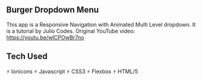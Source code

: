 ## Burger Dropdown Menu

This app is a Responsive Navigation with Animated Multi Level dropdown. It is a tutorial by Julio Codes.
Original YouTube video: https://youtu.be/wlCPOwBr7no

## Tech Used

⚡️ Ionicons
⚡️ Javascript
⚡️ CSS3
⚡️ Flexbox
⚡️ HTML/5
